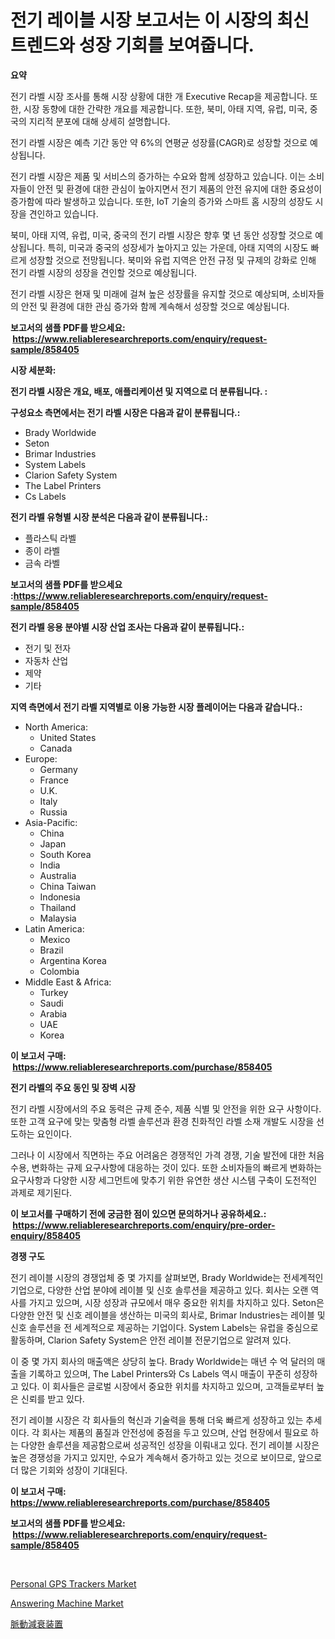 <p><h1>전기 레이블 시장 보고서는 이 시장의 최신 트렌드와 성장 기회를 보여줍니다.</h1></p><p><strong>요약</strong></p>
<p><p>전기 라벨 시장 조사를 통해 시장 상황에 대한 개 Executive Recap을 제공합니다. 또한, 시장 동향에 대한 간략한 개요를 제공합니다. 또한, 북미, 아태 지역, 유럽, 미국, 중국의 지리적 분포에 대해 상세히 설명합니다.</p><p>전기 라벨 시장은 예측 기간 동안 약 6%의 연평균 성장률(CAGR)로 성장할 것으로 예상됩니다.</p><p>전기 라벨 시장은 제품 및 서비스의 증가하는 수요와 함께 성장하고 있습니다. 이는 소비자들이 안전 및 환경에 대한 관심이 높아지면서 전기 제품의 안전 유지에 대한 중요성이 증가함에 따라 발생하고 있습니다. 또한, IoT 기술의 증가와 스마트 홈 시장의 성장도 시장을 견인하고 있습니다.</p><p>북미, 아태 지역, 유럽, 미국, 중국의 전기 라벨 시장은 향후 몇 년 동안 성장할 것으로 예상됩니다. 특히, 미국과 중국의 성장세가 높아지고 있는 가운데, 아태 지역의 시장도 빠르게 성장할 것으로 전망됩니다. 북미와 유럽 지역은 안전 규정 및 규제의 강화로 인해 전기 라벨 시장의 성장을 견인할 것으로 예상됩니다.</p><p>전기 라벨 시장은 현재 및 미래에 걸쳐 높은 성장률을 유지할 것으로 예상되며, 소비자들의 안전 및 환경에 대한 관심 증가와 함께 계속해서 성장할 것으로 예상됩니다.</p></p>
<p><strong>보고서의 샘플 PDF를 받으세요: &nbsp;<a href="https://www.reliableresearchreports.com/enquiry/request-sample/858405">https://www.reliableresearchreports.com/enquiry/request-sample/858405</a></strong></p>
<p><strong>시장 세분화:</strong></p>
<p><strong> 전기 라벨 시장은 개요, 배포, 애플리케이션 및 지역으로 더 분류됩니다. :</strong></p>
<p><strong>구성요소 측면에서는 전기 라벨 시장은 다음과 같이 분류됩니다.:</strong></p>
<p><ul><li>Brady Worldwide</li><li>Seton</li><li>Brimar Industries</li><li>System Labels</li><li>Clarion Safety System</li><li>The Label Printers</li><li>Cs Labels</li></ul></p>
<p><strong> 전기 라벨 유형별 시장 분석은 다음과 같이 분류됩니다.:</strong></p>
<p><ul><li>플라스틱 라벨</li><li>종이 라벨</li><li>금속 라벨</li></ul></p>
<p><strong>보고서의 샘플 PDF를 받으세요 :<a href="https://www.reliableresearchreports.com/enquiry/request-sample/858405">https://www.reliableresearchreports.com/enquiry/request-sample/858405</a></strong></p>
<p><strong> 전기 라벨 응용 분야별 시장 산업 조사는 다음과 같이 분류됩니다.:</strong></p>
<p><ul><li>전기 및 전자</li><li>자동차 산업</li><li>제약</li><li>기타</li></ul></p>
<p><strong>지역 측면에서 전기 라벨 지역별로 이용 가능한 시장 플레이어는 다음과 같습니다.:</strong></p>
<p><ul>
    <li>
        North America:
        <ul>
            <li>United States</li>
            <li>Canada</li>
        </ul>
    </li>
    <li>
        Europe:
        <ul>
            <li>Germany</li>
            <li>France</li>
            <li>U.K.</li>
            <li>Italy</li>
            <li>Russia</li>
        </ul>
    </li>
    <li>
        Asia-Pacific:
        <ul>
            <li>China</li>
            <li>Japan</li>
            <li>South Korea</li>
            <li>India</li>
            <li>Australia</li>
            <li>China Taiwan</li>
            <li>Indonesia</li>
            <li>Thailand</li>
            <li>Malaysia</li>
        </ul>
    </li>
    <li>
        Latin America:
        <ul>
            <li>Mexico</li>
            <li>Brazil</li>
            <li>Argentina Korea</li>
            <li>Colombia</li>
        </ul>
    </li>
    <li>
        Middle East & Africa:
        <ul>
            <li>Turkey</li>
            <li>Saudi</li>
            <li>Arabia</li>
            <li>UAE</li>
            <li>Korea</li>
        </ul>
    </li>
    </ul></p>
<p><strong>이 보고서 구매: &nbsp;<a href="https://www.reliableresearchreports.com/purchase/858405">https://www.reliableresearchreports.com/purchase/858405</a></strong></p>
<p><strong>전기 라벨의 주요 동인 및 장벽 시장</strong></p>
<p><p>전기 라벨 시장에서의 주요 동력은 규제 준수, 제품 식별 및 안전을 위한 요구 사항이다. 또한 고객 요구에 맞는 맞춤형 라벨 솔루션과 환경 친화적인 라벨 소재 개발도 시장을 선도하는 요인이다. </p><p>그러나 이 시장에서 직면하는 주요 어려움은 경쟁적인 가격 경쟁, 기술 발전에 대한 처음 수용, 변화하는 규제 요구사항에 대응하는 것이 있다. 또한 소비자들의 빠르게 변화하는 요구사항과 다양한 시장 세그먼트에 맞추기 위한 유연한 생산 시스템 구축이 도전적인 과제로 제기된다.</p></p>
<p><strong>이 보고서를 구매하기 전에 궁금한 점이 있으면 문의하거나 공유하세요.: &nbsp;<a href="https://www.reliableresearchreports.com/enquiry/pre-order-enquiry/858405">https://www.reliableresearchreports.com/enquiry/pre-order-enquiry/858405</a></strong></p>
<p><strong>경쟁 구도</strong></p>
<p><p>전기 레이블 시장의 경쟁업체 중 몇 가지를 살펴보면, Brady Worldwide는 전세계적인 기업으로, 다양한 산업 분야에 레이블 및 신호 솔루션을 제공하고 있다. 회사는 오랜 역사를 가지고 있으며, 시장 성장과 규모에서 매우 중요한 위치를 차지하고 있다. Seton은 다양한 안전 및 신호 레이블을 생산하는 미국의 회사로, Brimar Industries는 레이블 및 신호 솔루션을 전 세계적으로 제공하는 기업이다. System Labels는 유럽을 중심으로 활동하며, Clarion Safety System은 안전 레이블 전문기업으로 알려져 있다. </p><p>이 중 몇 가지 회사의 매출액은 상당히 높다. Brady Worldwide는 매년 수 억 달러의 매출을 기록하고 있으며, The Label Printers와 Cs Labels 역시 매출이 꾸준히 성장하고 있다. 이 회사들은 글로벌 시장에서 중요한 위치를 차지하고 있으며, 고객들로부터 높은 신뢰를 받고 있다.</p><p>전기 레이블 시장은 각 회사들의 혁신과 기술력을 통해 더욱 빠르게 성장하고 있는 추세이다. 각 회사는 제품의 품질과 안전성에 중점을 두고 있으며, 산업 현장에서 필요로 하는 다양한 솔루션을 제공함으로써 성공적인 성장을 이뤄내고 있다. 전기 레이블 시장은 높은 경쟁성을 가지고 있지만, 수요가 계속해서 증가하고 있는 것으로 보이므로, 앞으로 더 많은 기회와 성장이 기대된다.</p></p>
<p><strong>이 보고서 구매: &nbsp; <a href="https://www.reliableresearchreports.com/purchase/858405">https://www.reliableresearchreports.com/purchase/858405</a></strong></p>
<p><strong>보고서의 샘플 PDF를 받으세요: &nbsp;<a href="https://www.reliableresearchreports.com/enquiry/request-sample/858405">https://www.reliableresearchreports.com/enquiry/request-sample/858405</a></strong><strong></strong></p>
<p>&nbsp;</p>
<p><p><a href="https://github.com/eeaveuhhh/Market-Research-Report-List-2/blob/main/personal-gps-trackers-market.md">Personal GPS Trackers Market</a></p><p><a href="https://github.com/khayangel/Market-Research-Report-List-2/blob/main/answering-machine-market.md">Answering Machine Market</a></p><p><a href="https://github.com/SarahFahey88/Market-Research-Report-List-1/blob/main/136240510609.md">脈動減衰装置</a></p></p>